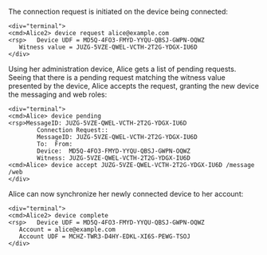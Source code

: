 The connection request is initiated on the device being connected:


~~~~
<div="terminal">
<cmd>Alice2> device request alice@example.com
<rsp>   Device UDF = MD5Q-4FO3-FMYD-YYQU-QBSJ-GWPN-OQWZ
   Witness value = JUZG-5VZE-QWEL-VCTH-2T2G-YDGX-IU6D
</div>
~~~~

Using her administration device, Alice gets a list of pending requests. Seeing that
there is a pending request matching the witness value presented by the device, Alice
accepts the request, granting the new device the messaging and web roles:


~~~~
<div="terminal">
<cmd>Alice> device pending
<rsp>MessageID: JUZG-5VZE-QWEL-VCTH-2T2G-YDGX-IU6D
        Connection Request::
        MessageID: JUZG-5VZE-QWEL-VCTH-2T2G-YDGX-IU6D
        To:  From: 
        Device:  MD5Q-4FO3-FMYD-YYQU-QBSJ-GWPN-OQWZ
        Witness: JUZG-5VZE-QWEL-VCTH-2T2G-YDGX-IU6D
<cmd>Alice> device accept JUZG-5VZE-QWEL-VCTH-2T2G-YDGX-IU6D /message /web
</div>
~~~~

Alice can now synchronize her newly connected device to her account:


~~~~
<div="terminal">
<cmd>Alice2> device complete
<rsp>   Device UDF = MD5Q-4FO3-FMYD-YYQU-QBSJ-GWPN-OQWZ
   Account = alice@example.com
   Account UDF = MCHZ-TWR3-D4HY-EDKL-XI6S-PEWG-TSOJ
</div>
~~~~


